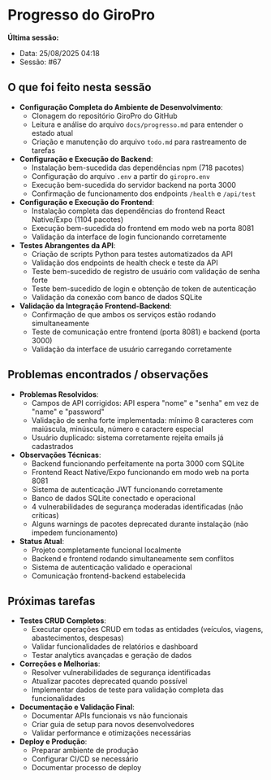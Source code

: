 # Progresso do GiroPro

**Última sessão:**
- Data: 25/08/2025 04:18
- Sessão: #67

## O que foi feito nesta sessão
- **Configuração Completa do Ambiente de Desenvolvimento**:
  - Clonagem do repositório GiroPro do GitHub
  - Leitura e análise do arquivo `docs/progresso.md` para entender o estado atual
  - Criação e manutenção do arquivo `todo.md` para rastreamento de tarefas
- **Configuração e Execução do Backend**:
  - Instalação bem-sucedida das dependências npm (718 pacotes)
  - Configuração do arquivo `.env` a partir do `giropro.env`
  - Execução bem-sucedida do servidor backend na porta 3000
  - Confirmação de funcionamento dos endpoints `/health` e `/api/test`
- **Configuração e Execução do Frontend**:
  - Instalação completa das dependências do frontend React Native/Expo (1104 pacotes)
  - Execução bem-sucedida do frontend em modo web na porta 8081
  - Validação da interface de login funcionando corretamente
- **Testes Abrangentes da API**:
  - Criação de scripts Python para testes automatizados da API
  - Validação dos endpoints de health check e teste da API
  - Teste bem-sucedido de registro de usuário com validação de senha forte
  - Teste bem-sucedido de login e obtenção de token de autenticação
  - Validação da conexão com banco de dados SQLite
- **Validação da Integração Frontend-Backend**:
  - Confirmação de que ambos os serviços estão rodando simultaneamente
  - Teste de comunicação entre frontend (porta 8081) e backend (porta 3000)
  - Validação da interface de usuário carregando corretamente

## Problemas encontrados / observações
- **Problemas Resolvidos**:
  - Campos de API corrigidos: API espera "nome" e "senha" em vez de "name" e "password"
  - Validação de senha forte implementada: mínimo 8 caracteres com maiúscula, minúscula, número e caractere especial
  - Usuário duplicado: sistema corretamente rejeita emails já cadastrados
- **Observações Técnicas**:
  - Backend funcionando perfeitamente na porta 3000 com SQLite
  - Frontend React Native/Expo funcionando em modo web na porta 8081
  - Sistema de autenticação JWT funcionando corretamente
  - Banco de dados SQLite conectado e operacional
  - 4 vulnerabilidades de segurança moderadas identificadas (não críticas)
  - Alguns warnings de pacotes deprecated durante instalação (não impedem funcionamento)
- **Status Atual**:
  - Projeto completamente funcional localmente
  - Backend e frontend rodando simultaneamente sem conflitos
  - Sistema de autenticação validado e operacional
  - Comunicação frontend-backend estabelecida

## Próximas tarefas
- **Testes CRUD Completos**:
  - Executar operações CRUD em todas as entidades (veículos, viagens, abastecimentos, despesas)
  - Validar funcionalidades de relatórios e dashboard
  - Testar analytics avançadas e geração de dados
- **Correções e Melhorias**:
  - Resolver vulnerabilidades de segurança identificadas
  - Atualizar pacotes deprecated quando possível
  - Implementar dados de teste para validação completa das funcionalidades
- **Documentação e Validação Final**:
  - Documentar APIs funcionais vs não funcionais
  - Criar guia de setup para novos desenvolvedores
  - Validar performance e otimizações necessárias
- **Deploy e Produção**:
  - Preparar ambiente de produção
  - Configurar CI/CD se necessário
  - Documentar processo de deploy


